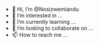 - 👋 Hi, I’m @Nosizwemlandu
- 👀 I’m interested in ...
- 🌱 I’m currently learning ...
- 💞️ I’m looking to collaborate on ...
- 📫 How to reach me ...

<!---
Nosizwemlandu/Nosizwemlandu is a ✨ special ✨ repository because its `README.md` (this file) appears on your GitHub profile.
You can click the Preview link to take a look at your changes.
--->
